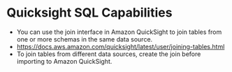 # Quicksight SQL Capabilities
- You can use the join interface in Amazon QuickSight to join tables from one or more schemas in the same data source.
- https://docs.aws.amazon.com/quicksight/latest/user/joining-tables.html
- To join tables from different data sources, create the join before importing to Amazon QuickSight.



